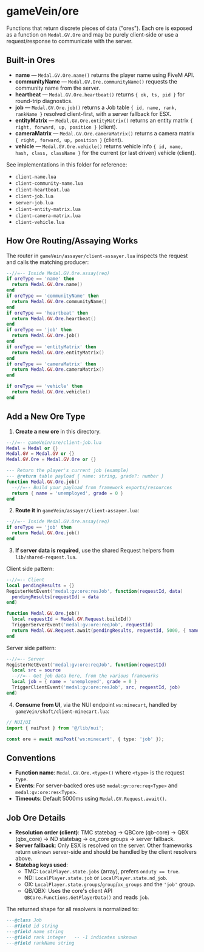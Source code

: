 # gameVein/ore

Functions that return discrete pieces of data ("ores").
Each ore is exposed as a function on `Medal.GV.Ore` and may be purely client-side or use a request/response
to communicate with the server.

## Built-in Ores

- __name__ — `Medal.GV.Ore.name()` returns the player name using FiveM API.
- __communityName__ — `Medal.GV.Ore.communityName()` requests the community name from the server.
- __heartbeat__ — `Medal.GV.Ore.heartbeat()` returns `{ ok, ts, pid }` for round-trip diagnostics.
- __job__ — `Medal.GV.Ore.job()` returns a Job table `{ id, name, rank, rankName }` resolved client-first, with a server fallback for ESX.
- __entityMatrix__ — `Medal.GV.Ore.entityMatrix()` returns an entity matrix `{ right, forward, up, position }` (client).
- __cameraMatrix__ — `Medal.GV.Ore.cameraMatrix()` returns a camera matrix `{ right, forward, up, position }` (client).
- __vehicle__ — `Medal.GV.Ore.vehicle()` returns vehicle info `{ id, name, hash, class, className }` for the current (or last driven) vehicle (client).

See implementations in this folder for reference:
- `client-name.lua`
- `client-community-name.lua`
- `client-heartbeat.lua`
- `client-job.lua`
- `server-job.lua`
- `client-entity-matrix.lua`
- `client-camera-matrix.lua`
- `client-vehicle.lua`

## How Ore Routing/Assaying Works

The router in `gameVein/assayer/client-assayer.lua` inspects the request and calls the matching producer:

```lua
--//=-- Inside Medal.GV.Ore.assay(req)
if oreType == 'name' then
  return Medal.GV.Ore.name()
end
if oreType == 'communityName' then
  return Medal.GV.Ore.communityName()
end
if oreType == 'heartbeat' then
  return Medal.GV.Ore.heartbeat()
end
if oreType == 'job' then
  return Medal.GV.Ore.job()
end
if oreType == 'entityMatrix' then
  return Medal.GV.Ore.entityMatrix()
end
if oreType == 'cameraMatrix' then
  return Medal.GV.Ore.cameraMatrix()
end

if oreType == 'vehicle' then
  return Medal.GV.Ore.vehicle()
end
```

## Add a New Ore Type

1) __Create a new ore__ in this directory.

```lua
--//=-- gameVein/ore/client-job.lua
Medal = Medal or {}
Medal.GV = Medal.GV or {}
Medal.GV.Ore = Medal.GV.Ore or {}

--- Return the player's current job (example)
--- @return table payload { name: string, grade?: number }
function Medal.GV.Ore.job()
  --//=-- Build your payload from framework exports/resources
  return { name = 'unemployed', grade = 0 }
end
```

2) __Route it__ in `gameVein/assayer/client-assayer.lua`:

```lua
--//=-- Inside Medal.GV.Ore.assay(req)
if oreType == 'job' then
  return Medal.GV.Ore.job()
end
```

3) __If server data is required__, use the shared Request helpers from `lib/shared-request.lua`.

Client side pattern:

```lua
--//=-- Client
local pendingResults = {}
RegisterNetEvent('medal:gv:ore:resJob', function(requestId, data)
  pendingResults[requestId] = data
end)

function Medal.GV.Ore.job()
  local requestId = Medal.GV.Request.buildId()
  TriggerServerEvent('medal:gv:ore:reqJob', requestId)
  return Medal.GV.Request.await(pendingResults, requestId, 5000, { name = 'unknown' })
end
```

Server side pattern:

```lua
--//=-- Server
RegisterNetEvent('medal:gv:ore:reqJob', function(requestId)
  local src = source
  --//=-- Get job data here, from the various frameworks
  local job = { name = 'unemployed', grade = 0 }
  TriggerClientEvent('medal:gv:ore:resJob', src, requestId, job)
end)
```

4) __Consume from UI__, via the NUI endpoint `ws:minecart`, handled by `gameVein/shaft/client-minecart.lua`:

```ts
// NUI/UI
import { nuiPost } from '@/lib/nui';

const ore = await nuiPost('ws:minecart', { type: 'job' });
```

## Conventions

- __Function name__: `Medal.GV.Ore.<type>()` where `<type>` is the request `type`.
- __Events__: For server-backed ores use `medal:gv:ore:req<Type>` and `medal:gv:ore:res<Type>`.
- __Timeouts__: Default 5000ms using `Medal.GV.Request.await()`.

## Job Ore Details

- __Resolution order (client)__: TMC statebag → QBCore (qb-core) → QBX (qbx_core) → ND statebag → ox_core groups → server fallback.
- __Server fallback__: Only ESX is resolved on the server. Other frameworks return `unknown` server-side and should be handled by the client resolvers above.
- __Statebag keys used__:
  - TMC: `LocalPlayer.state.jobs` (array), prefers `onduty == true`.
  - ND: `LocalPlayer.state.job` or `LocalPlayer.state.nd_job`.
  - OX: `LocalPlayer.state.groups`/`group`/`ox_groups` and the `'job'` group.
  - QB/QBX: Uses the core's client API `QBCore.Functions.GetPlayerData()` and reads `job`.

The returned shape for all resolvers is normalized to:

```lua
---@class Job
---@field id string
---@field name string
---@field rank integer   -- -1 indicates unknown
---@field rankName string
```
